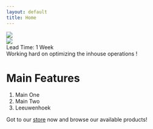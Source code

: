 ```yaml
---
layout: default
title: Home
---
```

<div class="grid">
 <div class="col-1-2"><img src="http://placehold.it/150x150&text=logo"></div>
 <div class="col-2-2"><img src="http://placehold.it/350x150&text=banner"></div>
</div>

<div class="hubs-btn-red">Lead Time: <span>1 Week</span></div>
Working hard on optimizing the inhouse operations !

# Main Features
1. Main One
2. Main Two
3. Leeuwenhoek


Got to our [store]({{site.url}}/services) now and browse our available products!

